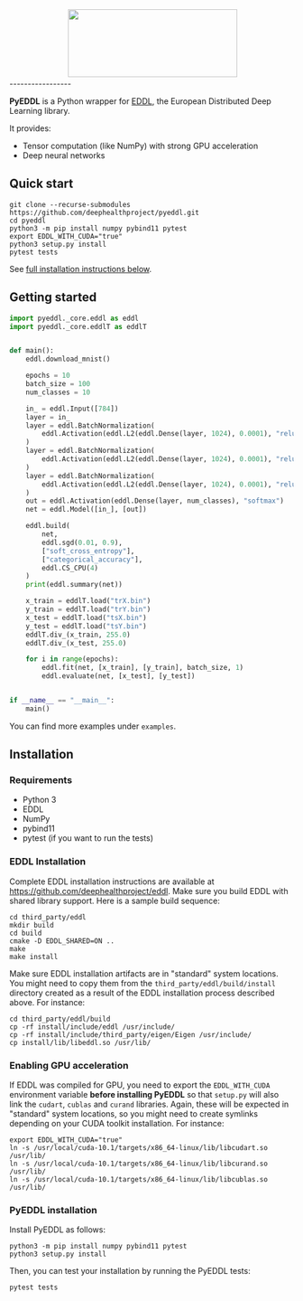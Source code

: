 <div align="center">
  <img src="https://raw.githubusercontent.com/deephealthproject/pyeddl/master/docs/logo-pyeddl.png" height="120" width="300">
</div>
-----------------


**PyEDDL** is a Python wrapper for [EDDL](https://github.com/deephealthproject/eddl), the European Distributed Deep Learning library.

It provides:

* Tensor computation (like NumPy) with strong GPU acceleration
* Deep neural networks


## Quick start

    git clone --recurse-submodules https://github.com/deephealthproject/pyeddl.git
    cd pyeddl
    python3 -m pip install numpy pybind11 pytest
    export EDDL_WITH_CUDA="true"
    python3 setup.py install
    pytest tests
    

See [full installation instructions below](#installation).



## Getting started

```python
import pyeddl._core.eddl as eddl
import pyeddl._core.eddlT as eddlT


def main():
    eddl.download_mnist()

    epochs = 10
    batch_size = 100
    num_classes = 10

    in_ = eddl.Input([784])
    layer = in_
    layer = eddl.BatchNormalization(
        eddl.Activation(eddl.L2(eddl.Dense(layer, 1024), 0.0001), "relu")
    )
    layer = eddl.BatchNormalization(
        eddl.Activation(eddl.L2(eddl.Dense(layer, 1024), 0.0001), "relu")
    )
    layer = eddl.BatchNormalization(
        eddl.Activation(eddl.L2(eddl.Dense(layer, 1024), 0.0001), "relu")
    )
    out = eddl.Activation(eddl.Dense(layer, num_classes), "softmax")
    net = eddl.Model([in_], [out])

    eddl.build(
        net,
        eddl.sgd(0.01, 0.9),
        ["soft_cross_entropy"],
        ["categorical_accuracy"],
        eddl.CS_CPU(4)
    )
    print(eddl.summary(net))

    x_train = eddlT.load("trX.bin")
    y_train = eddlT.load("trY.bin")
    x_test = eddlT.load("tsX.bin")
    y_test = eddlT.load("tsY.bin")
    eddlT.div_(x_train, 255.0)
    eddlT.div_(x_test, 255.0)

    for i in range(epochs):
        eddl.fit(net, [x_train], [y_train], batch_size, 1)
        eddl.evaluate(net, [x_test], [y_test])


if __name__ == "__main__":
    main()
```

You can find more examples under `examples`.


## Installation

### Requirements

- Python 3
- EDDL
- NumPy
- pybind11
- pytest (if you want to run the tests)


### EDDL Installation

Complete EDDL installation instructions are available at
https://github.com/deephealthproject/eddl. Make sure you build EDDL with
shared library support. Here is a sample build sequence:

```
cd third_party/eddl
mkdir build
cd build
cmake -D EDDL_SHARED=ON ..
make
make install
```

Make sure EDDL installation artifacts are in "standard" system locations. You
might need to copy them from the `third_party/eddl/build/install` directory
created as a result of the EDDL installation process described above. For
instance:

```
cd third_party/eddl/build
cp -rf install/include/eddl /usr/include/
cp -rf install/include/third_party/eigen/Eigen /usr/include/
cp install/lib/libeddl.so /usr/lib/
```

### Enabling GPU acceleration

If EDDL was compiled for GPU, you need to export the `EDDL_WITH_CUDA`
environment variable **before installing PyEDDL** so that `setup.py` will also link the
`cudart`, `cublas` and `curand` libraries. Again, these will be expected in
"standard" system locations, so you might need to create symlinks depending on
your CUDA toolkit installation. For instance:

```
export EDDL_WITH_CUDA="true"
ln -s /usr/local/cuda-10.1/targets/x86_64-linux/lib/libcudart.so /usr/lib/
ln -s /usr/local/cuda-10.1/targets/x86_64-linux/lib/libcurand.so /usr/lib/
ln -s /usr/local/cuda-10.1/targets/x86_64-linux/lib/libcublas.so /usr/lib/
```

### PyEDDL installation

Install PyEDDL as follows:

```
python3 -m pip install numpy pybind11 pytest
python3 setup.py install
```

Then, you can test your installation by running the PyEDDL tests:

    pytest tests
